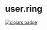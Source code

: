 # user.ring


[![clojars badge](https://img.shields.io/clojars/v/io.github.ajchemist/user.ring.svg?style=flat-square)](https://clojars.org/io.github.ajchemist/user.ring)


<!-- footer -->
